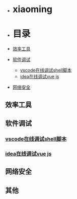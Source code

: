 - # xiaoming

- # 目录
- [效率工具](#效率工具)
- [软件调试](#软件调试)
  - [vscode在线调试shell脚本](#vscode在线调试shell脚本)
  - [idea在线调试vue js](#idea在线调试vue-js)
- [网络安全](#网络安全)


## 效率工具

## 软件调试
### [vscode在线调试shell脚本](code/network/vscode-deubg-shell)    
### [idea在线调试vue js](https://github.com/ymm135/vue-debug)  
## 网络安全

## 其他
### []()  

